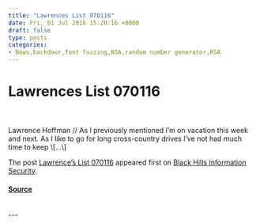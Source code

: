 ```yaml
---
title: "Lawrences List 070116"
date: Fri, 01 Jul 2016 15:20:16 +0000
draft: false
type: posts
categories: 
- News,backdoor,font fuzzing,NSA,random number generator,RSA
---
```

# Lawrences List 070116

<br/>

<br/>
Lawrence Hoffman // As I previously mentioned I’m on vacation this week and next. As I like to go for long cross-country drives I’ve not had much time to keep \[…\]

The post [Lawrence’s List 070116](https://www.blackhillsinfosec.com/lawrences-list-070116/) appeared first on [Black Hills Information Security](https://www.blackhillsinfosec.com).

#### [Source](https://www.blackhillsinfosec.com/lawrences-list-070116/)

<br/>
---
